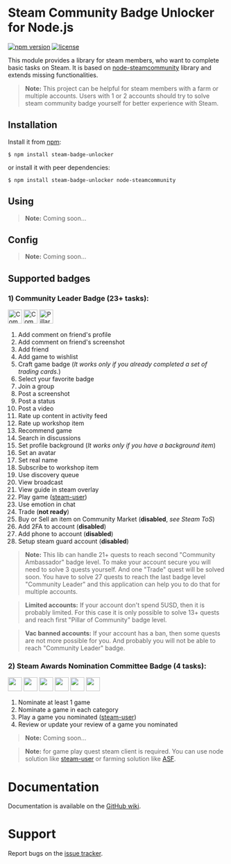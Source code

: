 # Steam Community Badge Unlocker for Node.js

[![npm version](https://img.shields.io/npm/v/steam-badge-unlocker.svg)](https://npmjs.com/package/steam-badge-unlocker)
[![license](https://img.shields.io/npm/l/steam-badge-unlocker.svg)](https://github.com/HenkerX64/node-steam-badge-unlocker/blob/master/LICENSE)

This module provides a library for steam members, who want to complete basic tasks on Steam. It is based
on [node-steamcommunity](https://github.com/DoctorMcKay/node-steamcommunity) library and extends missing
functionalities.

> **Note:** This project can be helpful for steam members with a farm or multiple accounts. Users with 1 or 2 accounts should try to solve steam community badge yourself for better experience with Steam.

## Installation

Install it from [npm](https://www.npmjs.com/package/steam-badge-unlocker):

    $ npm install steam-badge-unlocker

or install it with peer dependencies:

    $ npm install steam-badge-unlocker node-steamcommunity

## Using

> **Note:** Coming soon...

## Config

> **Note:** Coming soon...

## Supported badges

### 1) Community Leader Badge (23+ tasks):

[<img src="https://community.cloudflare.steamstatic.com/public/images/badges/01_community/communityleader_80.png" width="32px" height="32px" title="Community Leader (27+ completed quests)">](https://steamcommunity.com/my/badges/2)
<img src="https://community.cloudflare.steamstatic.com/public/images/badges/01_community/community03_80.png" width="32px" height="32px" title="Community Ambassador (21+ completed quests)">
<img src="https://community.cloudflare.steamstatic.com/public/images/badges/01_community/community02_80.png" width="32px" height="32px" title="Pillar of Community (13+ completed quests)">

1. Add comment on friend's profile
2. Add comment on friend's screenshot
3. Add friend
4. Add game to wishlist
5. Craft game badge (_It works only if you already completed a set of trading cards._)
6. Select your favorite badge
7. Join a group
8. Post a screenshot
9. Post a status
10. Post a video
11. Rate up content in activity feed
12. Rate up workshop item
13. Recommend game
14. Search in discussions
15. Set profile background (_It works only if you have a background item_)
16. Set an avatar
17. Set real name
18. Subscribe to workshop item
19. Use discovery queue
20. View broadcast
21. View guide in steam overlay
22. Play game ([steam-user](https://github.com/DoctorMcKay/node-steam-user))
23. Use emotion in chat
24. Trade (**not ready**)
25. Buy or Sell an item on Community Market (**disabled**, _see Steam ToS_)
26. Add 2FA to account (**disabled**)
27. Add phone to account (**disabled**)
28. Setup steam guard account (**disabled**)

> **Note:** This lib can handle 21+ quests to reach second "Community Ambassador" badge level.
> To make your account secure you will need to solve 3 quests yourself.
> And one "Trade" quest will be solved soon. You have to solve 27 quests to reach the last badge level "Community Leader" and this application can help you to do that for multiple accounts.

> **Limited accounts:** If your account don't spend 5USD, then it is probably limited. For this case it is only possible to solve 13+ quests and reach first "Pillar of Community" badge level.

> **Vac banned accounts:** If your account has a ban, then some quests are not more possible for you. And probably you will not be able to reach "Community Leader" badge.

### 2) Steam Awards Nomination Committee Badge (4 tasks):

[<img src="https://community.cloudflare.steamstatic.com/public/images/badges/56_steamawardnominations/level04_80.png" width="32px" height="32px">](https://steamcommunity.com/my/badges/56)
[<img src="https://community.cloudflare.steamstatic.com/public/images/badges/50_steamawardnominations/level04_80.png" width="32px" height="32px">](https://steamcommunity.com/my/badges/50)
[<img src="https://community.cloudflare.steamstatic.com/public/images/badges/43_steamawardnominations/level04_80.png" width="32px" height="32px">](https://steamcommunity.com/my/badges/43)
[<img src="https://community.cloudflare.steamstatic.com/public/images/badges/30_steamawardnominations/level04_80.png" width="32px" height="32px">](https://steamcommunity.com/my/badges/31)
[<img src="https://community.cloudflare.steamstatic.com/public/images/badges/27_steamawardnominations/level04_80.png" width="32px" height="32px">](https://steamcommunity.com/my/badges/27)
[<img src="https://community.cloudflare.steamstatic.com/public/images/badges/25_steamawardnominations/level04_80.png" width="32px" height="32px">](https://steamcommunity.com/my/badges/25)

1. Nominate at least 1 game
2. Nominate a game in each category
3. Play a game you nominated ([steam-user](https://github.com/DoctorMcKay/node-steam-user))
4. Review or update your review of a game you nominated

> **Note:** Coming soon...


> **Note:** for game play quest steam client is required. You can use node solution like [steam-user](https://github.com/DoctorMcKay/node-steam-user) or farming solution like [ASF](https://github.com/JustArchiNET/ArchiSteamFarm).

# Documentation

Documentation is available on the [GitHub wiki](https://github.com/HenkerX64/node-steam-badge-unlocker/wiki).

# Support

Report bugs on the [issue tracker](https://github.com/HenkerX64/node-steam-badge-unlocker/issues).
